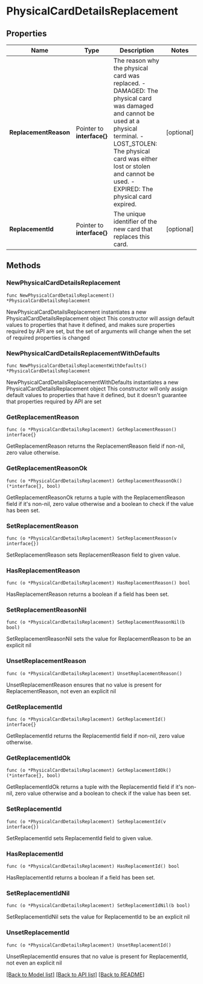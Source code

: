 # PhysicalCardDetailsReplacement

## Properties

Name | Type | Description | Notes
------------ | ------------- | ------------- | -------------
**ReplacementReason** | Pointer to **interface{}** | The reason why the physical card was replaced.   - DAMAGED: The physical card was damaged and cannot be used at a physical terminal.   - LOST_STOLEN: The physical card was either lost or stolen and cannot be used.   - EXPIRED: The physical card expired.  | [optional] 
**ReplacementId** | Pointer to **interface{}** | The unique identifier of the new card that replaces this card. | [optional] 

## Methods

### NewPhysicalCardDetailsReplacement

`func NewPhysicalCardDetailsReplacement() *PhysicalCardDetailsReplacement`

NewPhysicalCardDetailsReplacement instantiates a new PhysicalCardDetailsReplacement object
This constructor will assign default values to properties that have it defined,
and makes sure properties required by API are set, but the set of arguments
will change when the set of required properties is changed

### NewPhysicalCardDetailsReplacementWithDefaults

`func NewPhysicalCardDetailsReplacementWithDefaults() *PhysicalCardDetailsReplacement`

NewPhysicalCardDetailsReplacementWithDefaults instantiates a new PhysicalCardDetailsReplacement object
This constructor will only assign default values to properties that have it defined,
but it doesn't guarantee that properties required by API are set

### GetReplacementReason

`func (o *PhysicalCardDetailsReplacement) GetReplacementReason() interface{}`

GetReplacementReason returns the ReplacementReason field if non-nil, zero value otherwise.

### GetReplacementReasonOk

`func (o *PhysicalCardDetailsReplacement) GetReplacementReasonOk() (*interface{}, bool)`

GetReplacementReasonOk returns a tuple with the ReplacementReason field if it's non-nil, zero value otherwise
and a boolean to check if the value has been set.

### SetReplacementReason

`func (o *PhysicalCardDetailsReplacement) SetReplacementReason(v interface{})`

SetReplacementReason sets ReplacementReason field to given value.

### HasReplacementReason

`func (o *PhysicalCardDetailsReplacement) HasReplacementReason() bool`

HasReplacementReason returns a boolean if a field has been set.

### SetReplacementReasonNil

`func (o *PhysicalCardDetailsReplacement) SetReplacementReasonNil(b bool)`

 SetReplacementReasonNil sets the value for ReplacementReason to be an explicit nil

### UnsetReplacementReason
`func (o *PhysicalCardDetailsReplacement) UnsetReplacementReason()`

UnsetReplacementReason ensures that no value is present for ReplacementReason, not even an explicit nil
### GetReplacementId

`func (o *PhysicalCardDetailsReplacement) GetReplacementId() interface{}`

GetReplacementId returns the ReplacementId field if non-nil, zero value otherwise.

### GetReplacementIdOk

`func (o *PhysicalCardDetailsReplacement) GetReplacementIdOk() (*interface{}, bool)`

GetReplacementIdOk returns a tuple with the ReplacementId field if it's non-nil, zero value otherwise
and a boolean to check if the value has been set.

### SetReplacementId

`func (o *PhysicalCardDetailsReplacement) SetReplacementId(v interface{})`

SetReplacementId sets ReplacementId field to given value.

### HasReplacementId

`func (o *PhysicalCardDetailsReplacement) HasReplacementId() bool`

HasReplacementId returns a boolean if a field has been set.

### SetReplacementIdNil

`func (o *PhysicalCardDetailsReplacement) SetReplacementIdNil(b bool)`

 SetReplacementIdNil sets the value for ReplacementId to be an explicit nil

### UnsetReplacementId
`func (o *PhysicalCardDetailsReplacement) UnsetReplacementId()`

UnsetReplacementId ensures that no value is present for ReplacementId, not even an explicit nil

[[Back to Model list]](../README.md#documentation-for-models) [[Back to API list]](../README.md#documentation-for-api-endpoints) [[Back to README]](../README.md)


